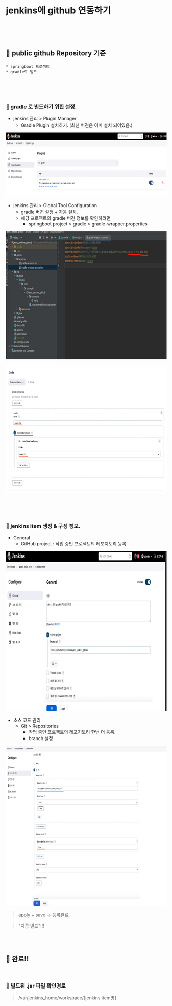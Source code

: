# jenkins에 github 연동하기




<br>
<br>
<br>

## 🌈 public github Repository 기준 
    * springboot 프로젝트
    * gradle로 빌드

<br>
<br>
<br>

### 🐳 gradle 로 빌드하기 위한 설정.

* jenkins 관리 > Plugin Manager
    - Gradle Plugin 설치하기. (최신 버젼은 이미 설치 되어있음.)

<img 
    src = "../Image/jenkins/29.png"
    width = 700px
    height = 200px   
/>

* jenkins 관리 > Global Tool Configuration
    - gradle 버젼 설정 + 자동 설치.
    - 해당 프로젝트의 gradle 버젼 정보를 확인하려면
        - springboot project > gradle > gradle-wrapper.properties

<img 
    src = "../Image/jenkins/31.png"
    width = 800px
    height = 400px   
/>

<img 
    src = "../Image/jenkins/30.png"
    width = 800px
    height = 400px   
/>



<br>
<br>
<br>



### 🐳 jenkins item 생성 & 구성 정보.

* General
    - GitHub project : 작업 중인 프로젝트의 레포지토리 등록.

<img 
    src = "../Image/jenkins/27.png"
    width = 1000px
    height = 500px   
/>

* 소스 코드 관리
    - Git > Repositories
        - 작업 중인 프로젝트의 레포지토리 한번 더 등록.
        - branch 설정

<img 
    src = "../Image/jenkins/28.png"
    width = 1000px
    height = 500px   
/>


> apply + save -> 등록완료.

> "지금 빌드"!!!


<br>

<br>

## 🚀 완료!!

<br>

### 🐳 빌드된 .jar 파일 확인경로

> /var/jenkins_home/workspace/[jenkins item명]





